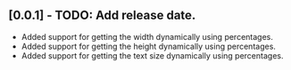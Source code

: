 ## [0.0.1] - TODO: Add release date.

* Added support for getting the width dynamically using percentages.
* Added support for getting the height dynamically using percentages.
* Added support for getting the text size dynamically using percentages.
